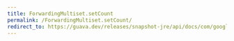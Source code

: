 ```yaml
---
title: ForwardingMultiset.setCount
permalink: /ForwardingMultiset.setCount/
redirect_to: https://guava.dev/releases/snapshot-jre/api/docs/com/google/common/collect/ForwardingMultiset.html#setCount-E-int-
---
```

